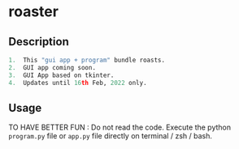# roaster

## Description
```py
1.  This "gui app + program" bundle roasts.
2.  GUI app coming soon.
3.  GUI App based on tkinter.
4.  Updates until 16th Feb, 2022 only.
```

## Usage
TO HAVE BETTER FUN : Do not read the code. Execute the python `program.py` file or `app.py` file directly on terminal / zsh / bash.
</br>
